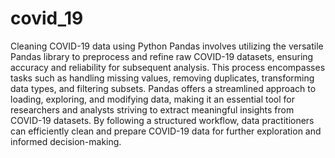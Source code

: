 # covid_19

Cleaning COVID-19 data using Python Pandas involves utilizing the versatile Pandas library to preprocess and refine raw COVID-19 datasets, ensuring accuracy and reliability for subsequent analysis. This process encompasses tasks such as handling missing values, removing duplicates, transforming data types, and filtering subsets. Pandas offers a streamlined approach to loading, exploring, and modifying data, making it an essential tool for researchers and analysts striving to extract meaningful insights from COVID-19 datasets. By following a structured workflow, data practitioners can efficiently clean and prepare COVID-19 data for further exploration and informed decision-making.
